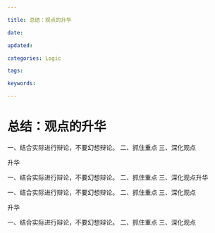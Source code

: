 ```yaml
---

title: 总结：观点的升华

date: 

updated: 

categories: Logic

tags: 

keywords: 

---
```

# 总结：观点的升华

一、结合实际进行辩论，不要幻想辩论。
二、抓住重点
三、深化观点

升华

一、结合实际进行辩论，不要幻想辩论。
二、抓住重点
三、深化观点升华

一、结合实际进行辩论，不要幻想辩论。
二、抓住重点
三、深化观点

升华

一、结合实际进行辩论，不要幻想辩论。
二、抓住重点
三、深化观点